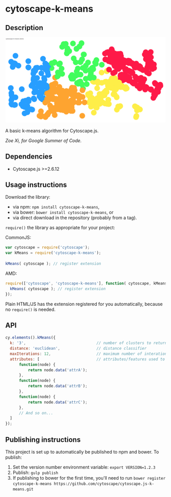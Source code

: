 cytoscape-k-means
================================================================================


## Description

![Screenshot of clusters returned from K-Means algorithm](./demo-img.png?raw=true "Screenshot of clusters returned from K-Means algorithm")

A basic k-means algorithm for Cytoscape.js.

*Zoe Xi, for Google Summer of Code.*


## Dependencies

 * Cytoscape.js >=2.6.12


## Usage instructions

Download the library:
 * via npm: `npm install cytoscape-k-means`,
 * via bower: `bower install cytoscape-k-means`, or
 * via direct download in the repository (probably from a tag).

`require()` the library as appropriate for your project:

CommonJS:
```js
var cytoscape = require('cytoscape');
var kMeans = require('cytoscape-k-means');

kMeans( cytoscape ); // register extension
```

AMD:
```js
require(['cytoscape', 'cytoscape-k-means'], function( cytoscape, kMeans ){
  kMeans( cytoscape ); // register extension
});
```

Plain HTML/JS has the extension registered for you automatically, because no `require()` is needed.


## API

```js
cy.elements().kMeans({
  k: '3',                               // number of clusters to return
  distance: 'euclidean',                // distance classifier
  maxIterations: 12,                    // maximum number of interations of the k-means algorithm in a single run
  attributes: [                         // attributes/features used to group nodes
      function(node) {
          return node.data('attrA');
      },
      function(node) {
          return node.data('attrB');
      },
      function(node) {
          return node.data('attrC');
      },
      // And so on...
  ]
});
```


## Publishing instructions

This project is set up to automatically be published to npm and bower.  To publish:

1. Set the version number environment variable: `export VERSION=1.2.3`
1. Publish: `gulp publish`
1. If publishing to bower for the first time, you'll need to run `bower register cytoscape-k-means https://github.com/cytoscape/cytoscape.js-k-means.git`
